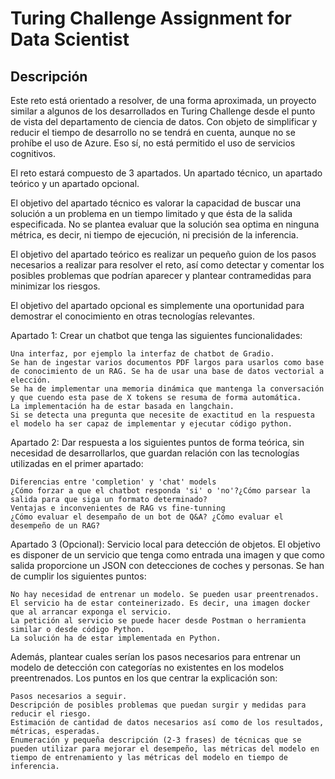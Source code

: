 # Turing Challenge Assignment for Data Scientist
## Descripción
Este reto está orientado a resolver, de una forma aproximada, un proyecto similar a algunos de los desarrollados en Turing Challenge desde el punto de vista del departamento de ciencia de datos. Con objeto de simplificar y reducir el tiempo de desarrollo no se tendrá en cuenta, aunque no se prohíbe el uso de Azure. Eso sí, no está permitido el uso de servicios cognitivos.



El reto estará compuesto de 3 apartados. Un apartado técnico, un apartado teórico y un apartado opcional.



El objetivo del apartado técnico es valorar la capacidad de buscar una solución a un problema en un tiempo limitado y que ésta de la salida especificada. No se plantea evaluar que la solución sea optima en ninguna métrica, es decir, ni tiempo de ejecución, ni precisión de la inferencia.



El objetivo del apartado teórico es realizar un pequeño guion de los pasos necesarios a realizar para resolver el reto, así como detectar y comentar los posibles problemas que podrían aparecer y plantear contramedidas para minimizar los riesgos.



El objetivo del apartado opcional es simplemente una oportunidad para demostrar el conocimiento en otras tecnologías relevantes.



Apartado 1: Crear un chatbot que tenga las siguientes funcionalidades:

    Una interfaz, por ejemplo la interfaz de chatbot de Gradio.
    Se han de ingestar varios documentos PDF largos para usarlos como base de conocimiento de un RAG. Se ha de usar una base de datos vectorial a elección.
    Se ha de implementar una memoria dinámica que mantenga la conversación y que cuendo esta pase de X tokens se resuma de forma automática.
    La implementación ha de estar basada en langchain.
    Si se detecta una pregunta que necesite de exactitud en la respuesta el modelo ha ser capaz de implementar y ejecutar código python.



Apartado 2:  Dar respuesta a los siguientes puntos de forma teórica, sin necesidad de desarrollarlos, que guardan relación con las tecnologías utilizadas en el primer apartado:

    Diferencias entre 'completion' y 'chat' models
    ¿Cómo forzar a que el chatbot responda 'si' o 'no'?¿Cómo parsear la salida para que siga un formato determinado?
    Ventajas e inconvenientes de RAG vs fine-tunning
    ¿Cómo evaluar el desempaño de un bot de Q&A? ¿Cómo evaluar el desempeño de un RAG?



Apartado 3 (Opcional): Servicio local para detección de objetos. El objetivo es disponer de un servicio que tenga como entrada una imagen y que como salida proporcione un JSON con detecciones de coches y personas. Se han de cumplir los siguientes puntos:

    No hay necesidad de entrenar un modelo. Se pueden usar preentrenados.
    El servicio ha de estar conteinerizado. Es decir, una imagen docker que al arrancar exponga el servicio.
    La petición al servicio se puede hacer desde Postman o herramienta similar o desde código Python.
    La solución ha de estar implementada en Python.



Además, plantear cuales serían los pasos necesarios para entrenar un modelo de detección con categorías no existentes en los modelos preentrenados. Los puntos en los que centrar la explicación son:

    Pasos necesarios a seguir.
    Descripción de posibles problemas que puedan surgir y medidas para reducir el riesgo.
    Estimación de cantidad de datos necesarios así como de los resultados, métricas, esperadas.
    Enumeración y pequeña descripción (2-3 frases) de técnicas que se pueden utilizar para mejorar el desempeño, las métricas del modelo en tiempo de entrenamiento y las métricas del modelo en tiempo de inferencia.
